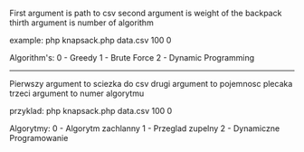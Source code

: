 First argument is path to csv
second argument is weight of the backpack
thirth argument is number of algorithm

example:
php knapsack.php data.csv 100 0

Algorithm's:
0 - Greedy
1 - Brute Force
2 - Dynamic Programming

-----------------------

Pierwszy argument to sciezka do csv
drugi argument to pojemnosc plecaka
trzeci argument to numer algorytmu

przyklad:
php knapsack.php data.csv 100 0

Algorytmy:
0 - Algorytm zachlanny
1 - Przeglad zupelny
2 - Dynamiczne Programowanie